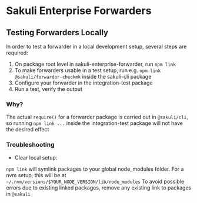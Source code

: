 # Sakuli Enterprise Forwarders

## Testing Forwarders Locally

In order to test a forwarder in a local development setup, several steps are required:

1. On package root level in sakuli-enterprise-forwarder, run `npm link`
2. To make forwarders usable in a test setup, run e.g. `npm link @sakuli/forwarder-checkmk` inside the sakuli-cli package
3. Configure your forwarder in the integration-test package
4. Run a test, verify the output

### Why?

The actual `require()` for a forwarder package is carried out in `@sakuli/cli`, so running `npm link ...` inside the integration-test package will not have the desired effect

### Troubleshooting

- Clear local setup:

`npm link` will symlink packages to your global node_modules folder.
For a nvm setup, this will be at `~/.nvm/versions/$YOUR_NODE_VERSION/lib/node_modules`
To avoid possible errors due to existing linked packages, remove any existing link to packages in `@sakuli`
